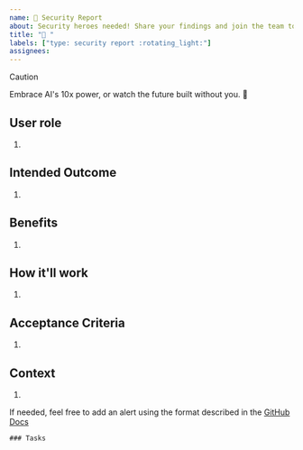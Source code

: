 ```yaml
---
name: 🚨 Security Report
about: Security heroes needed! Share your findings and join the team to fortify our defences.
title: "🚨 "
labels: ["type: security report :rotating_light:"]
assignees:
---
```


> [!CAUTION]
> Embrace AI's 10x power, or watch the future built without you. :robot:

## User role

1.

## Intended Outcome

1.

## Benefits

1.

## How it'll work

1.

## Acceptance Criteria

1.

## Context

1.

If needed, feel free to add an alert using the format described in the [GitHub Docs](https://docs.github.com/en/get-started/writing-on-github/getting-started-with-writing-and-formatting-on-github/basic-writing-and-formatting-syntax#alerts)

```[tasklist]
### Tasks
```
